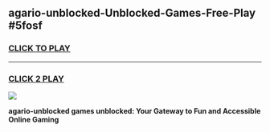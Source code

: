 
## agario-unblocked-Unblocked-Games-Free-Play #5fosf
<h3>
<a href="https://us.freeplayer.one?title=agario-unblocked&ref=9M">CLICK TO PLAY</a></h3>
<hr>

<h3>
<a href="https://us.freeplayer.one?title=agario-unblocked&ref=9M">CLICK 2 PLAY</a>
  
</h3>

<a href="https://us.freeplayer.one?title=agario-unblocked&ref=9M"><img src="https://clearcache.store/games.png"></a>


**agario-unblocked games unblocked: Your Gateway to Fun and Accessible Online Gaming**
